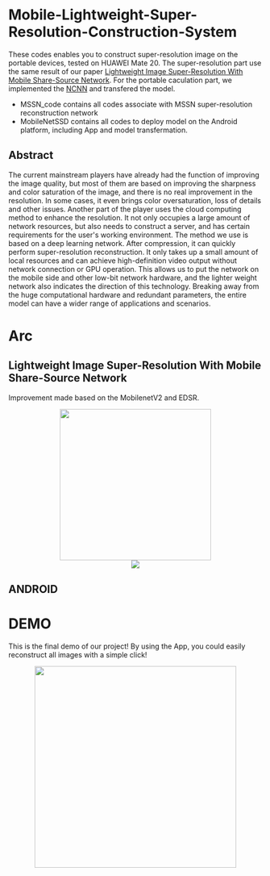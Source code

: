 # Mobile-Lightweight-Super-Resolution-Construction-System
These codes enables you to construct super-resolution image on the portable devices, tested on HUAWEI Mate 20. The super-resolution part use the same result of our paper [Lightweight Image Super-Resolution With Mobile Share-Source Network](https://ieeexplore.ieee.org/abstract/document/9045996). For the portable caculation part, we implemented the [NCNN](https://github.com/Tencent/ncnn) and transfered the model.
 - MSSN_code contains all codes associate with MSSN super-resolution reconstruction network
 - MobileNetSSD contains all codes to deploy model on the Android platform, including App and model transfermation.

## Abstract

The current mainstream players have already had the function of improving the image quality, but most of them are based on improving the sharpness and color saturation of the image, and there is no real improvement in the resolution. In some cases, it even brings color oversaturation, loss of details and other issues. Another part of the player uses the cloud computing method to enhance the resolution. It not only occupies a large amount of network resources, but also needs to construct a server, and has certain requirements for the user's working environment. The method we use is based on a deep learning network. After compression, it can quickly perform super-resolution reconstruction. It only takes up a small amount of local resources and can achieve high-definition video output without network connection or GPU operation. This allows us to put the network on the mobile side and other low-bit network hardware, and the lighter weight network also indicates the direction of this technology. Breaking away from the huge computational hardware and redundant parameters, the entire model can have a wider range of applications and scenarios.

# Arc
## Lightweight Image Super-Resolution With Mobile Share-Source Network
Improvement made based on the MobilenetV2 and EDSR.
<div align=center><img width="300"  src="https://github.com/weiwenlan/Mobile-Lightweight-Super-Resolution-Construction-System/blob/main/MAWRU.png"/></div>
<div align=center><img  src="https://github.com/weiwenlan/Mobile-Lightweight-Super-Resolution-Construction-System/blob/main/NETWORK.png"/></div>


## ANDROID



# DEMO
 This is the final demo of our project! By using the App, you could easily reconstruct all images with a simple click!
<div align=center><img width="400" src="https://github.com/weiwenlan/Mobile-Lightweight-Super-Resolution-Construction-System/blob/main/gif.gif"/></div>
